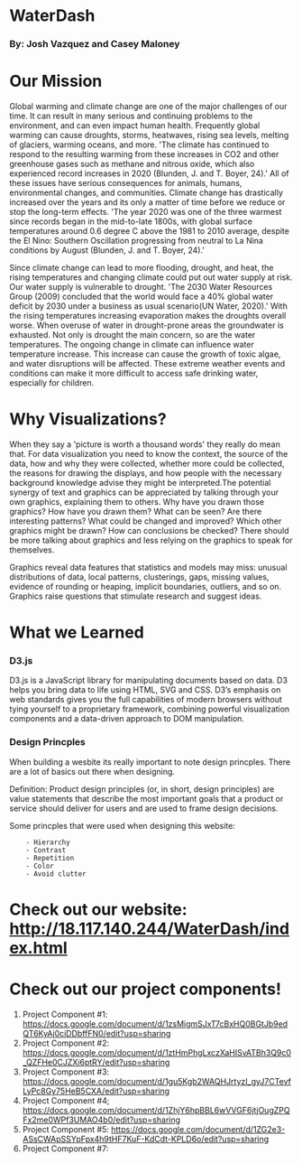 # WaterDash

### By: Josh Vazquez and Casey Maloney 

# Our Mission 

Global warming and climate change are one of the major challenges of our time. It can result in many serious and continuing problems to the environment, and can even impact human health. Frequently global warming can cause droughts, storms, heatwaves, rising sea levels, melting of glaciers, warming oceans, and more. 'The climate has continued to respond to the resulting warming from these increases in CO2 and other greenhouse gases such as methane and nitrous oxide, which also experienced record increases in 2020 (Blunden, J. and T. Boyer, 24).' All of these issues have serious consequences for animals, humans, environmental changes, and communities. Climate change has drastically increased over the years and its only a matter of time before we reduce or stop the long-term effects. 'The year 2020 was one of the three warmest since records began in the mid-to-late 1800s, with global surface temperatures around 0.6 degree C above the 1981 to 2010 average, despite the El Nino: Southern Oscillation progressing from neutral to La Nina conditions by August (Blunden, J. and T. Boyer, 24).'

Since climate change can lead to more flooding, drought, and heat, the rising temperatures and changing climate could put out water supply at risk. Our water supply is vulnerable to drought. 'The 2030 Water Resources Group (2009) concluded that the world would face a 40% global water deficit by 2030 under a business as usual scenario(UN Water, 2020).' With the rising temperatures increasing evaporation makes the droughts overall worse. When overuse of water in drought-prone areas the groundwater is exhausted. Not only is drought the main concern, so are the water temperatures. The ongoing change in climate can influence water temperature increase. This increase can cause the growth of toxic algae, and water disruptions will be affected. These extreme weather events and conditions can make it more difficult to access safe drinking water, especially for children.


# Why Visualizations? 

When they say a 'picture is worth a thousand words' they really do mean that.  For data visualization you need to know the context, the source of the data, how and why they were collected, whether more could be collected, the reasons for drawing the displays, and how people with the necessary background knowledge advise they might be interpreted.The potential synergy of text and graphics can be appreciated by talking through your own graphics, explaining them to others. Why have you drawn those graphics? How have you drawn them? What can be seen? Are there interesting patterns? What could be changed and improved? Which other graphics might be drawn? How can conclusions be checked? There should be more talking about graphics and less relying on the graphics to speak for themselves.

Graphics reveal data features that statistics and models may miss: unusual distributions of data, local patterns, clusterings, gaps, missing values, evidence of rounding or heaping, implicit boundaries, outliers, and so on. Graphics raise questions that stimulate research and suggest ideas. 

# What we Learned

  ### D3.js 

D3.js is a JavaScript library for manipulating documents based on data. D3 helps you bring data to life using HTML, SVG and CSS. D3’s emphasis on web standards gives you the full capabilities of modern browsers without tying yourself to a proprietary framework, combining powerful visualization components and a data-driven approach to DOM manipulation.

  ### Design Princples 

When building a wesbite its really important to note design princples. There are a lot of basics out there when designing. 

Definition: Product design principles (or, in short, design principles) are value statements that describe the most important goals that a product or service should deliver for users and are used to frame design decisions.

Some princples that were used when designing this website: 
  
        - Hierarchy
        - Contrast 
        - Repetition 
        - Color
        - Avoid clutter 
        
# Check out our website: http://18.117.140.244/WaterDash/index.html

# Check out our project components! 

1. Project Component #1: https://docs.google.com/document/d/1zsMigmSJxT7cBxHQ0BGtJb9edQT6KyAj0ciDDbffFN0/edit?usp=sharing 
2. Project Component #2: https://docs.google.com/document/d/1ztHmPhgLxczXaHISvATBh3Q9c0_QZFHe0CJZXi6ptRY/edit?usp=sharing 
3. Project Component #3: https://docs.google.com/document/d/1gu5Kgb2WAQHJrtyzI_gyJ7CTevfLyPc8Gy75HeB5CXA/edit?usp=sharing
4. Project Component #4; https://docs.google.com/document/d/1ZhjY6hpBBL6wVVGF6jtjOugZPQFx2me0WPf3UMAO4b0/edit?usp=sharing
5. Project Component #5: https://docs.google.com/document/d/1ZG2e3-ASsCWApSSYpFpx4h9tHF7KuF-KdCdt-KPLD6o/edit?usp=sharing
6. Project Component #7: 
